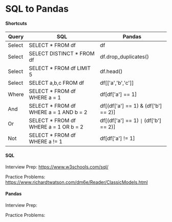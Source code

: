 # SQL to Pandas

#### Shortcuts

| Query  | SQL                                    | Pandas                               |
|--------|----------------------------------------|--------------------------------------|
| Select | SELECT * FROM df                       | df                                   |
| Select | SELECT DISTINCT * FROM df              | df.drop_duplicates()                 |
| Select | SELECT * FROM df LIMIT 5               | df.head()                            |
| Select | SELECT a,b,c FROM df                   | df[['a','b','c']]                    |
| Where  | SELECT * FROM df WHERE a = 1           | df[df['a'] == 1]                     |
| And    | SELECT * FROM df WHERE a = 1 AND b = 2 | df[(df['a'] == 1) & (df['b'] == 2)]  |
| Or     | SELECT * FROM df WHERE a = 1 OR b = 2  | df[(df['a'] == 1)  <code>&#124;</code> (df['b'] == 2)]  |
| Not    | SELECT * FROM df WHERE a != 1          | df[df['a'] != 1]                     |

#### SQL

Interview Prep: https://www.w3schools.com/sql/

Practice Problems: https://www.richardtwatson.com/dm6e/Reader/ClassicModels.html


#### Pandas

Interview Prep:

Practice Problems:
